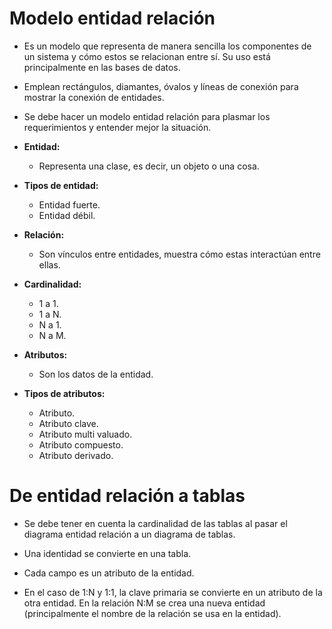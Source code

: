 # Modelo entidad relación

- Es un modelo que representa de manera sencilla los componentes de un sistema y cómo estos se relacionan entre sí. Su uso está principalmente en las bases de datos.

- Emplean rectángulos, diamantes, óvalos y líneas de conexión para mostrar la conexión de entidades.

- Se debe hacer un modelo entidad relación para plasmar los requerimientos y entender mejor la situación.

- **Entidad:**

  - Representa una clase, es decir, un objeto o una cosa.

- **Tipos de entidad:**

  - Entidad fuerte.
  - Entidad débil.

- **Relación:**

  - Son vínculos entre entidades, muestra cómo estas interactúan entre ellas.

- **Cardinalidad:**

  - 1 a 1.
  - 1 a N.
  - N a 1.
  - N a M.

- **Atributos:**

  - Son los datos de la entidad.

- **Tipos de atributos:**

  - Atributo.
  - Atributo clave.
  - Atributo multi valuado.
  - Atributo compuesto.
  - Atributo derivado.

# De entidad relación a tablas

- Se debe tener en cuenta la cardinalidad de las tablas al pasar el diagrama entidad relación a un diagrama de tablas.

- Una identidad se convierte en una tabla.

- Cada campo es un atributo de la entidad.

- En el caso de 1:N y 1:1, la clave primaria se convierte en un atributo de la otra entidad. En la relación N:M se crea una nueva entidad (principalmente el nombre de la relación se usa en la entidad).
